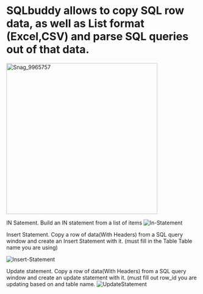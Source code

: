 # SQLbuddy allows to copy SQL row data, as well as List format (Excel,CSV) and parse SQL queries out of that data.
<img width="396" alt="Snag_9965757" src="https://github.com/NIckKilian/SQLbuddy/assets/78666274/2aa6301b-131d-4fff-a8da-b2eac0897e70">


IN Satement. Build an IN statement from a list of items
![In-Statement](https://github.com/NIckKilian/SQLbuddy/assets/78666274/cdd1b6a1-a271-4f67-a8ca-4e65d0faaf9d)

Insert Statement. Copy a row of data(With Headers) from a SQL query window and create an Insert Statement with it.
(must fill in the Table Table name you are using)

![Insert-Statement](https://github.com/NIckKilian/SQLbuddy/assets/78666274/43a929e7-d572-4daa-bf4d-309f3ec2388f)

Update statement. Copy a row of data(With Headers) from a SQL query window and create an update statement with it.
(must fill out row_id you are updating based on and table name.
![UpdateStatement](https://github.com/NIckKilian/SQLbuddy/assets/78666274/5329d007-31d4-4e51-880e-2e80252fdb68)

